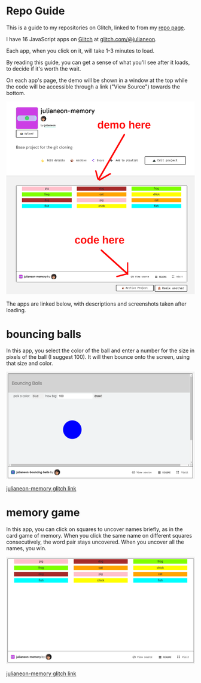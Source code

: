 # Repo Guide

This is a guide to my repositories on Glitch, linked to from my [repo page](./repo_guide.md). 

I have 16 JavaScript apps on [Glitch](https://glitch.com) at [glitch.com/@julianeon](https://glitch.com/@julianeon). 

Each app, when you click on it, will take 1-3 minutes to load. 

By reading this guide, you can get a sense of what you'll see after it loads, to decide if it's worth the wait.

On each app's page, the demo will be shown in a window at the top while the code will be accessible through a link ("View Source") towards the bottom.

![glitch instructions](./glitch_instructions.png)


The apps are linked below, with descriptions and screenshots taken after loading.

# bouncing balls 

In this app, you select the color of the ball and enter a number for the size in pixels of the ball (I suggest 100). It will then bounce onto the screen, using that size and color.

![glitch ball game screenshot](./glitch_bouncing_balls.png)

[julianeon-memory glitch link](https://glitch.com/~julianeon-bouncing-balls)

# memory game

In this app, you can click on squares to uncover names briefly, as in the card game of memory. When you click the same name on different squares consecutively, the word pair stays uncovered. When you uncover all the names, you win.

![glitch memory game screenshot](./glitch_memory.png)

[julianeon-memory glitch link](https://glitch.com/~julianeon-memory)


